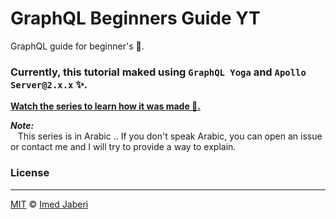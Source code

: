 # GraphQL Beginners Guide YT

GraphQL guide for beginner's 🎯.

### Currently, this tutorial maked using `GraphQL Yoga` and `Apollo Server@2.x.x` ✨.

[**Watch the series to learn how it was made 👀.**](https://www.youtube.com/watch?v=uIVbmHYKxt4)

**_Note:_** <br/>
&nbsp;&nbsp; This series is in Arabic .. If you don't speak
Arabic, you can open an issue or contact me and I will try
to provide a way to explain.

### License

---

[MIT](LICENSE) &copy; [Imed Jaberi](https://github.com/3imed-jaberi)
